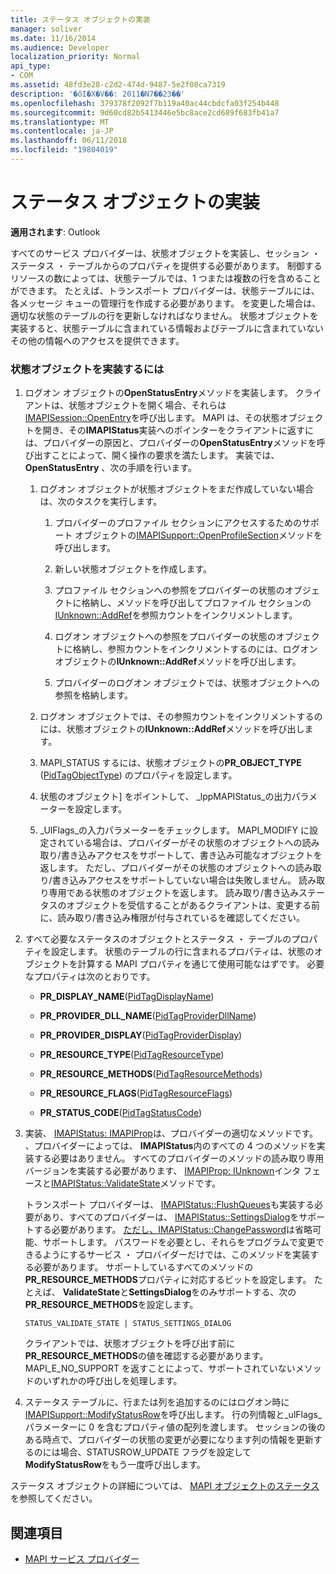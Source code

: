 ```yaml
---
title: ステータス オブジェクトの実装
manager: soliver
ms.date: 11/16/2014
ms.audience: Developer
localization_priority: Normal
api_type:
- COM
ms.assetid: 48fd3e28-c2d2-474d-9487-5e2f08ca7319
description: '�ŏI�X�V��: 2011�N7��23��'
ms.openlocfilehash: 379378f2092f7b119a40ac44cbdcfa03f254b448
ms.sourcegitcommit: 9d60cd82b5413446e5bc8ace2cd689f683fb41a7
ms.translationtype: MT
ms.contentlocale: ja-JP
ms.lasthandoff: 06/11/2018
ms.locfileid: "19804019"
---
```

# <a name="status-object-implementation"></a>ステータス オブジェクトの実装

**適用されます**: Outlook 
  
すべてのサービス プロバイダーは、状態オブジェクトを実装し、セッション ・ ステータス ・ テーブルからのプロパティを提供する必要があります。 制御するリソースの数によっては、状態テーブルでは、1 つまたは複数の行を含めることができます。 たとえば、トランスポート プロバイダーは、状態テーブルには、各メッセージ キューの管理行を作成する必要があります。 を変更した場合は、適切な状態のテーブルの行を更新しなければなりません。 状態オブジェクトを実装すると、状態テーブルに含まれている情報およびテーブルに含まれていないその他の情報へのアクセスを提供できます。
  
### <a name="to-implement-a-status-object"></a>状態オブジェクトを実装するには

1. ログオン オブジェクトの**OpenStatusEntry**メソッドを実装します。 クライアントは、状態オブジェクトを開く場合、それらは[IMAPISession::OpenEntry](imapisession-openentry.md)を呼び出します。 MAPI は、その状態オブジェクトを開き、その**IMAPIStatus**実装へのポインターをクライアントに返すには、プロバイダーの原因と、プロバイダーの**OpenStatusEntry**メソッドを呼び出すことによって、開く操作の要求を満たします。 実装では、 **OpenStatusEntry** 、次の手順を行います。 
    
   1. ログオン オブジェクトが状態オブジェクトをまだ作成していない場合は、次のタスクを実行します。
    
      1. プロバイダーのプロファイル セクションにアクセスするためのサポート オブジェクトの[IMAPISupport::OpenProfileSection](imapisupport-openprofilesection.md)メソッドを呼び出します。 
          
      2. 新しい状態オブジェクトを作成します。
          
      3. プロファイル セクションへの参照をプロバイダーの状態のオブジェクトに格納し、メソッドを呼び出してプロファイル セクションの[IUnknown::AddRef](http://msdn.microsoft.com/library/b4316efd-73d4-4995-b898-8025a316ba63%28Office.15%29.aspx)を参照カウントをインクリメントします。 
          
      4. ログオン オブジェクトへの参照をプロバイダーの状態のオブジェクトに格納し、参照カウントをインクリメントするのには、ログオン オブジェクトの**IUnknown::AddRef**メソッドを呼び出します。 
          
      5. プロバイダーのログオン オブジェクトでは、状態オブジェクトへの参照を格納します。
    
   2. ログオン オブジェクトでは、その参照カウントをインクリメントするのには、状態オブジェクトの**IUnknown::AddRef**メソッドを呼び出します。 
    
   3. MAPI_STATUS するには、状態オブジェクトの**PR_OBJECT_TYPE** ([PidTagObjectType](pidtagobjecttype-canonical-property.md)) のプロパティを設定します。
    
   4. 状態のオブジェクト] をポイントして、 _lppMAPIStatus_の出力パラメーターを設定します。 
    
   5. _UlFlags_の入力パラメーターをチェックします。 MAPI_MODIFY に設定されている場合は、プロバイダーがその状態のオブジェクトへの読み取り/書き込みアクセスをサポートして、書き込み可能なオブジェクトを返します。 ただし、プロバイダーがその状態のオブジェクトへの読み取り/書き込みアクセスをサポートしていない場合は失敗しません。 読み取り専用である状態のオブジェクトを返します。 読み取り/書き込みステータスのオブジェクトを受信することがあるクライアントは、変更する前に、読み取り/書き込み権限が付与されているを確認してください。 
    
2. すべて必要なステータスのオブジェクトとステータス ・ テーブルのプロパティを設定します。 状態のテーブルの行に含まれるプロパティは、状態のオブジェクトを計算する MAPI プロパティを通じて使用可能なはずです。 必要なプロパティは次のとおりです。
    
   - **PR_DISPLAY_NAME**([PidTagDisplayName](pidtagdisplayname-canonical-property.md))
    
   - **PR_PROVIDER_DLL_NAME**([PidTagProviderDllName](pidtagproviderdllname-canonical-property.md))
    
   - **PR_PROVIDER_DISPLAY**([PidTagProviderDisplay](pidtagproviderdisplay-canonical-property.md))
    
   - **PR_RESOURCE_TYPE**([PidTagResourceType](pidtagresourcetype-canonical-property.md))
    
   - **PR_RESOURCE_METHODS**([PidTagResourceMethods](pidtagresourcemethods-canonical-property.md))
    
   - **PR_RESOURCE_FLAGS**([PidTagResourceFlags](pidtagresourceflags-canonical-property.md))
    
   - **PR_STATUS_CODE**([PidTagStatusCode](pidtagstatuscode-canonical-property.md))
    
3. 実装、 [IMAPIStatus: IMAPIProp](imapistatusimapiprop.md)は、プロバイダーの適切なメソッドです。 、プロバイダーによっては、 **IMAPIStatus**内のすべての 4 つのメソッドを実装する必要はありません。 すべてのプロバイダーのメソッドの読み取り専用バージョンを実装する必要があります、 [IMAPIProp: IUnknown](imapipropiunknown.md)インタ フェースと[IMAPIStatus::ValidateState](imapistatus-validatestate.md)メソッドです。 

   トランスポート プロバイダーは、 [IMAPIStatus::FlushQueues](imapistatus-flushqueues.md)も実装する必要があり、すべてのプロバイダーは、 [IMAPIStatus::SettingsDialog](imapistatus-settingsdialog.md)をサポートする必要があります。 [ただし、IMAPIStatus::ChangePassword](imapistatus-changepassword.md)は省略可能、サポートします。 パスワードを必要とし、それらをプログラムで変更できるようにするサービス ・ プロバイダーだけでは、このメソッドを実装する必要があります。 サポートしているすべてのメソッドの**PR_RESOURCE_METHODS**プロパティに対応するビットを設定します。 たとえば、 **ValidateState**と**SettingsDialog**をのみサポートする、次の**PR_RESOURCE_METHODS**を設定します。 
    
   `STATUS_VALIDATE_STATE | STATUS_SETTINGS_DIALOG`
    
   クライアントでは、状態オブジェクトを呼び出す前に**PR_RESOURCE_METHODS**の値を確認する必要があります。 MAPI_E_NO_SUPPORT を返すことによって、サポートされていないメソッドのいずれかの呼び出しを処理します。 
    
4. ステータス テーブルに、行または列を追加するのにはログオン時に[IMAPISupport::ModifyStatusRow](imapisupport-modifystatusrow.md)を呼び出します。 行の列情報と_ulFlags_パラメーターに 0 を含むプロパティ値の配列を渡します。 セッションの後のある時点で、プロバイダーの状態の変更が必要になります列の情報を更新するのには場合、STATUSROW_UPDATE フラグを設定して**ModifyStatusRow**をもう一度呼び出します。 
    
ステータス オブジェクトの詳細については、 [MAPI オブジェクトのステータス](mapi-status-objects.md)を参照してください。
  
## <a name="see-also"></a>関連項目

- [MAPI サービス プロバイダー](mapi-service-providers.md)

